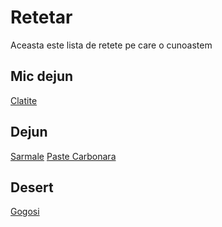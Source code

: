 # Retetar

Aceasta este lista de retete pe care o cunoastem

## Mic dejun

[Clatite](./retete/clatite.md)

## Dejun
[Sarmale](./retete/sarmale.md)
[Paste Carbonara](./retete/paste%20carbonara.md)
## Desert
[Gogosi](./retete/gogosi.md)


